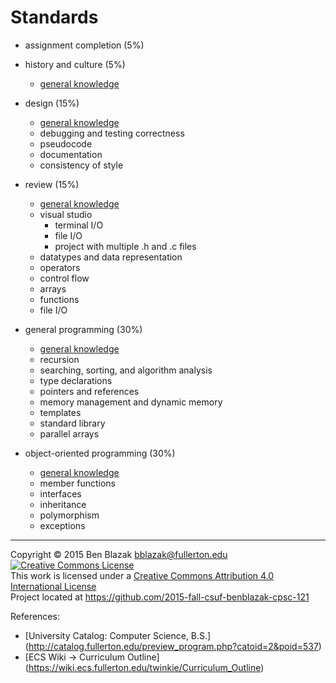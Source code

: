 # Standards

- assignment completion (5%)

- history and culture (5%)
    - [general knowledge][]

- design (15%)
    - [general knowledge][]
    - debugging and testing correctness
    - pseudocode
    - documentation
    - consistency of style

- review (15%)
    - [general knowledge][]
    - visual studio
        - terminal I/O
        - file I/O
        - project with multiple .h and .c files
    - datatypes and data representation
    - operators
    - control flow
    - arrays
    - functions
    - file I/O

- general programming (30%)
    - [general knowledge][]
    - recursion
    - searching, sorting, and algorithm analysis
    - type declarations
    - pointers and references
    - memory management and dynamic memory
    - templates
    - standard library
    - parallel arrays

- object-oriented programming (30%)
    - [general knowledge][]
    - member functions
    - interfaces
    - inheritance
    - polymorphism
    - exceptions


[general knowledge]: ./standards-general-knowledge.md

-------------------------------------------------------------------------------
Copyright &copy; 2015 Ben Blazak <bblazak@fullerton.edu>  
<a rel="license" href="http://creativecommons.org/licenses/by/4.0/"><img alt="Creative Commons License" style="border-width:0" src="https://i.creativecommons.org/l/by/4.0/88x31.png" /></a><br />This work is licensed under a <a rel="license" href="http://creativecommons.org/licenses/by/4.0/">Creative Commons Attribution 4.0 International License</a>  
Project located at <https://github.com/2015-fall-csuf-benblazak-cpsc-121>

References:
- [University Catalog: Computer Science, B.S.]
  (http://catalog.fullerton.edu/preview_program.php?catoid=2&poid=537)
- [ECS Wiki -> Curriculum Outline]
  (https://wiki.ecs.fullerton.edu/twinkie/Curriculum_Outline)

